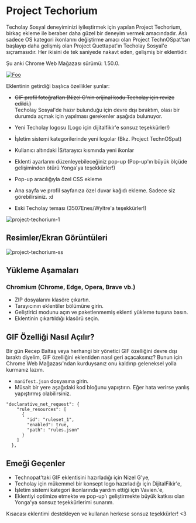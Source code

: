# Project Techorium
Techolay Sosyal deneyiminizi iyileştirmek için yapılan Project Techorium, birkaç ekleme ile beraber daha güzel bir deneyim vermek amacındadır.
Aslı sadece OS kategori ikonlarını değiştirme amacı olan Project TechnOSpat'tan başlayıp daha gelişmiş olan Project Quettapat'ın Techolay Sosyal'e sıçramasıdır. Her ikisini de tek saniyede nakavt eden, gelişmiş bir eklentidir.

Şu anki Chrome Web Mağazası sürümü: 1.50.0.

[![Foo](https://github.com/user-attachments/assets/9e72da57-2ed9-47d2-b06b-c82a75bfde6e)](https://chromewebstore.google.com/detail/project-techorium/ndlgcleajbcbklofcefeghigioafcjhb?hl=tr)

Eklentinin getirdiği başlıca özellikler şunlar:

- ~~GIF profil fotoğrafları (Nizel G'nin orijinal kodu Techolay için revize edildi.)~~ <br />
  Techolay Sosyal'de hazır bulunduğu için devre dışı bıraktım, olası bir durumda açmak için yapılması gerekenler aşağıda bulunuyor.

- Yeni Techolay logosu (Logo için dijitalfikir'e sonsuz teşekkürler!)
- İşletim sistemi kategorilerinde yeni logolar (Bkz. Project TechnOSpat)
- Kullanıcı altındaki İS/tarayıcı kısmında yeni ikonlar
- Eklenti ayarlarını düzenleyebileceğiniz pop-up (Pop-up'ın büyük ölçüde gelişiminden ötürü Yonga'ya teşekkürler!)
- Pop-up aracılığıyla özel CSS ekleme
- Ana sayfa ve profil sayfanıza özel duvar kağıdı ekleme. Sadece siz görebilirsiniz. :d
- Eski Techolay teması (3507Enes/Wyltre'a teşekkürler!)

![project-techorium-1](https://github.com/StereoLuigi99/Project-Techorium/assets/166461481/d40e3b83-1a12-48fb-b45b-f1758e26bcf2)

## Resimler/Ekran Görüntüleri

![project-techorium-ss](https://github.com/user-attachments/assets/5cac382e-deb9-45e7-901d-a0cd0af36e96)

## Yükleme Aşamaları
### Chromium (Chrome, Edge, Opera, Brave vb.)
- ZIP dosyalarını klasöre çıkartın.
- Tarayıcının eklentiler bölümüne girin.
- Geliştirici modunu açın ve paketlenmemiş eklenti yükleme tuşuna basın.
- Eklentinin çıkartıldığı klasörü seçin.

## GIF Özelliği Nasıl Açılır?
Bir gün Recep Baltaş veya herhangi bir yönetici GIF özelliğini devre dışı bıraktı diyelim, GIF özelliğini eklentiden nasıl geri açacaksınız?
Bunun için Chrome Web Mağazası'ndan kurduysanız onu kaldırıp geleneksel yolla kurmanız lazım.
- `manifest.json` dosyasına girin.
- Müsait bir yere aşağıdaki kod bloğunu yapıştırın. Eğer hata verirse yanlış yapıştırmış olabilirsiniz.

```
"declarative_net_request": {
    "rule_resources": [
      {
        "id": "ruleset_1",
        "enabled": true,
        "path": "rules.json"
      }
    ]
  },
```

## Emeği Geçenler
- Technopat'taki GIF eklentisini hazırladığı için Nizel G'ye,
- Techolay için mükemmel bir konsept logo hazırladığı için DijitalFikir'e,
- İşletim sistemi kategori ikonlarında yardım ettiği için Vavien.'e,
- Eklentiyi optimize etmekte ve pop-up'ı geliştirmekte büyük katkısı olan Yonga'ya sonsuz teşekkürlerimi sunarım.

Kısacası eklentimi destekleyen ve kullanan herkese sonsuz teşekkürler! <3
